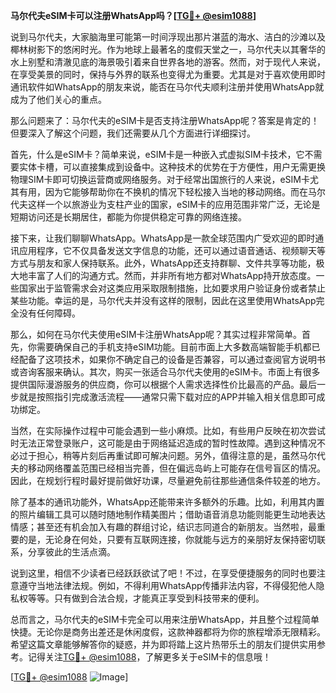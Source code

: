 **马尔代夫eSIM卡可以注册WhatsApp吗？[[TG💪+ @esim1088](https://t.me/s/esim1088)]**

说到马尔代夫，大家脑海里可能第一时间浮现出那片湛蓝的海水、洁白的沙滩以及椰林树影下的悠闲时光。作为地球上最著名的度假天堂之一，马尔代夫以其奢华的水上别墅和清澈见底的海景吸引着来自世界各地的游客。然而，对于现代人来说，在享受美景的同时，保持与外界的联系也变得尤为重要。尤其是对于喜欢使用即时通讯软件如WhatsApp的朋友来说，能否在马尔代夫顺利注册并使用WhatsApp就成为了他们关心的重点。

那么问题来了：马尔代夫的eSIM卡是否支持注册WhatsApp呢？答案是肯定的！但要深入了解这个问题，我们还需要从几个方面进行详细探讨。

首先，什么是eSIM卡？简单来说，eSIM卡是一种嵌入式虚拟SIM卡技术，它不需要实体卡槽，可以直接集成到设备中。这种技术的优势在于方便性，用户无需更换物理SIM卡即可切换运营商或网络服务。对于经常出国旅行的人来说，eSIM卡尤其有用，因为它能够帮助你在不换机的情况下轻松接入当地的移动网络。而在马尔代夫这样一个以旅游业为支柱产业的国家，eSIM卡的应用范围非常广泛，无论是短期访问还是长期居住，都能为你提供稳定可靠的网络连接。

接下来，让我们聊聊WhatsApp。WhatsApp是一款全球范围内广受欢迎的即时通讯应用程序，它不仅具备发送文字信息的功能，还可以通过语音通话、视频聊天等方式与朋友和家人保持联系。此外，WhatsApp还支持群聊、文件共享等功能，极大地丰富了人们的沟通方式。然而，并非所有地方都对WhatsApp持开放态度。一些国家出于监管需求会对这类应用采取限制措施，比如要求用户验证身份或者禁止某些功能。幸运的是，马尔代夫并没有这样的限制，因此在这里使用WhatsApp完全没有任何障碍。

那么，如何在马尔代夫使用eSIM卡注册WhatsApp呢？其实过程非常简单。首先，你需要确保自己的手机支持eSIM功能。目前市面上大多数高端智能手机都已经配备了这项技术，如果你不确定自己的设备是否兼容，可以通过查阅官方说明书或咨询客服来确认。其次，购买一张适合马尔代夫使用的eSIM卡。市面上有很多提供国际漫游服务的供应商，你可以根据个人需求选择性价比最高的产品。最后一步就是按照指引完成激活流程——通常只需下载对应的APP并输入相关信息即可成功绑定。

当然，在实际操作过程中可能会遇到一些小麻烦。比如，有些用户反映在初次尝试时无法正常登录账户，这可能是由于网络延迟造成的暂时性故障。遇到这种情况不必过于担心，稍等片刻后再重试即可解决问题。另外，值得注意的是，虽然马尔代夫的移动网络覆盖范围已经相当完善，但在偏远岛屿上可能存在信号盲区的情况。因此，在规划行程时最好提前做好功课，尽量避免前往那些通信条件较差的地方。

除了基本的通讯功能外，WhatsApp还能带来许多额外的乐趣。比如，利用其内置的照片编辑工具可以随时随地制作精美图片；借助语音消息功能则能更生动地表达情感；甚至还有机会加入有趣的群组讨论，结识志同道合的新朋友。当然啦，最重要的是，无论身在何处，只要有互联网连接，你就能与远方的亲朋好友保持密切联系，分享彼此的生活点滴。

说到这里，相信不少读者已经跃跃欲试了吧！不过，在享受便捷服务的同时也要注意遵守当地法律法规。例如，不得利用WhatsApp传播非法内容，不得侵犯他人隐私权等等。只有做到合法合规，才能真正享受到科技带来的便利。

总而言之，马尔代夫的eSIM卡完全可以用来注册WhatsApp，并且整个过程简单快捷。无论你是商务出差还是休闲度假，这款神器都将为你的旅程增添无限精彩。希望这篇文章能够解答你的疑惑，并为即将踏上这片热带乐土的朋友们提供实用参考。记得关注[TG💪+ @esim1088](https://t.me/s/esim1088)，了解更多关于eSIM卡的信息哦！

[[TG💪+ @esim1088](https://t.me/s/esim1088) ![Image](https://i.postimg.cc/4NQfJmqS/Snipaste-2025-05-13-00-14-12.png)]